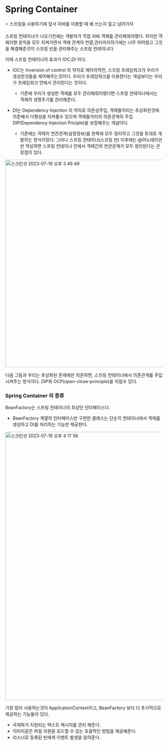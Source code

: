 # Spring Container
⭐ 스프링을 사용하기에 앞서 자바를 이용할 때 왜 쓰는지 짚고 넘어가자 

스프링 컨테이너가 나오기전에는 개발자가 직접 자바 객체를 관리해줘야했다. 하지만 객체지향 원칙을 모두 지켜가면서 객체 관계의 연결,관리까지하기에는 너무 어려웠고 그것을 해결해준것이 
스프링 빈을 관리해주는 스프링 컨테이너다.

이때 스프링 컨테이너의 효과가 IOC,DI 이다.

- IOC는 Inversion of control 의 약자로 제어의역전, 스프링 프레임워크가 우리가 생성한것들을 제어해주는것이다. 우리가 프레임워크를 이용한다는 개념보다는 우리가 프레임워크 안에서 관리된다는 것이다.
  -  기존에 우리가 생성한 객체를 모두 관리해줘야했다면 스프링 컨테이너에서는 객체의 생명주기를 관리해준다.

- DI는 Dependency Injection 의 약자로 의존성주입, 객체들끼리는 추상화된것에 의존해서 다형성을 지켜줄수 있으며 객체들끼리의 의존관계의 주입 DIP(Dependency Injection Priciple)을 보장해주는 개념이다.
  - 기존에는 객체의 연관관계(설정정보)를 한쪽에 모두 정리하고 그것을 토대로 개발하는 방식이었다. 그러나 스프링 컨테이너(스프링 빈) 이후에는 @어노테이션만 작성하면 스프링 컨테이너 안에서 객체간의 연관관계가 모두 정리된다는 큰 장점이 있다.

<img width="661" alt="스크린샷 2023-07-16 오후 3 49 49" src="https://github.com/YongNyeo/TIL/assets/109174778/f8db2750-d129-4635-b1e4-736dd42bc45e">

다음 그림과 우리는 추상화된 존재에만 의존하면, 스프링 컨테이너에서 의존관계를 주입시켜주는 방식이다. DIP와 OCP(open-close-principle)을 지킬수 있다.



### Spring Container 의 종류

 BeanFactory는 스프링 컨테이너의 최상단 인터페이스다.
- BeanFactory 계열의 인터페이스만 구현한 클래스는 단순히 컨테이너에서 객체를 생성하고 DI를 처리하는 기능만 제공한다.

<img width="854" alt="스크린샷 2023-07-16 오후 4 17 56" src="https://github.com/YongNyeo/TIL/assets/109174778/b0cf6037-dfc9-46c9-a4da-207dd91afcf1">

가장 많이 사용하는것이 ApplicationContext이고, BeanFactory 보다 더 추가적으로 제공하는 기능들이 있다.
- 국제화가 지원되는 텍스트 메시지를 관리 해준다.
- 이미지같은 파일 자원을 로드할 수 있는 포괄적인 방법을 제공해준다.
- 리스너로 등록된 빈에게 이벤트 발생을 알려준다.



